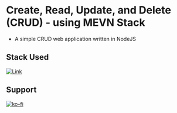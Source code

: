 # Create, Read, Update, and Delete (CRUD) - using MEVN Stack
- A simple CRUD web application written in NodeJS

## Stack Used
[![Link](https://img.shields.io/badge/Click%20Here-Stacks%20Used-orange?style=flat-square)](https://stackshare.io/jabo-bernardo/crud-personal-project)

## Support
[![ko-fi](https://www.ko-fi.com/img/githubbutton_sm.svg)](https://ko-fi.com/F1F31TZ6U)